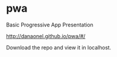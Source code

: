# pwa
Basic Progressive App Presentation

http://danaonel.github.io/pwa/#/

Download the repo and view it in localhost.

